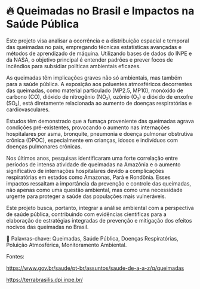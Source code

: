 # 🔥 Queimadas no Brasil e Impactos na Saúde Pública

Este projeto visa analisar a ocorrência e a distribuição espacial e temporal das queimadas no país, empregando técnicas estatísticas avançadas e métodos de aprendizado de máquina. Utilizando bases de dados do INPE e da NASA, o objetivo principal é entender padrões e prever focos de incêndios para subsidiar políticas ambientais eficazes.

As queimadas têm implicações graves não só ambientais, mas também para a saúde pública. A exposição aos poluentes atmosféricos decorrentes das queimadas, como material particulado (MP2.5, MP10), monóxido de carbono (CO), dióxido de nitrogênio (NO₂), ozônio (O₃) e dióxido de enxofre (SO₂), está diretamente relacionada ao aumento de doenças respiratórias e cardiovasculares.

Estudos têm demonstrado que a fumaça proveniente das queimadas agrava condições pré-existentes, provocando o aumento nas internações hospitalares por asma, bronquite, pneumonia e doença pulmonar obstrutiva crônica (DPOC), especialmente em crianças, idosos e indivíduos com doenças pulmonares crônicas.

Nos últimos anos, pesquisas identificaram uma forte correlação entre períodos de intensa atividade de queimadas na Amazônia e o aumento significativo de internações hospitalares devido a complicações respiratórias em estados como Amazonas, Pará e Rondônia. Esses impactos ressaltam a importância da prevenção e controle das queimadas, não apenas como uma questão ambiental, mas como uma necessidade urgente para proteger a saúde das populações mais vulneráveis.

Este projeto busca, portanto, integrar a análise ambiental com a perspectiva de saúde pública, contribuindo com evidências científicas para a elaboração de estratégias integradas de prevenção e mitigação dos efeitos nocivos das queimadas no Brasil.

📌 Palavras-chave: Queimadas, Saúde Pública, Doenças Respiratórias, Poluição Atmosférica, Monitoramento Ambiental.

Fontes:

https://www.gov.br/saude/pt-br/assuntos/saude-de-a-a-z/q/queimadas

https://terrabrasilis.dpi.inpe.br/


